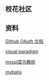 ## 校花社区

## 资料
[Github OAuth 文档](https://developer.github.com/apps/building-oauth-apps/creating-an-oauth-app/)

[visual paradigm](https://www.visual-paradigm.com/cn/)

[mysql菜鸟教程](https://www.runoob.com/mysql/mysql-update-query.html)

[mybatis](http://mybatis.org/spring-boot-starter/mybatis-spring-boot-autoconfigure/)